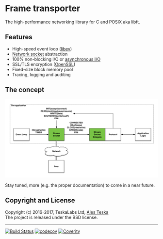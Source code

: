# Frame transporter

The high-performance networking library for C and POSIX aka libft.

## Features

* High-speed event loop ([libev](http://software.schmorp.de/pkg/libev.html))
* [Network socket](https://en.wikipedia.org/wiki/Network_socket) abstraction
* 100% non-blocking I/O or [asynchronous I/O](https://en.wikipedia.org/wiki/Asynchronous_I/O)
* SSL/TLS encryption ([OpenSSL](https://www.openssl.org))
* Fixed-size block memory pool
* Tracing, logging and auditing


## The concept

![image](./doc/images/stream_socket.png)  

Stay tuned, more (e.g. the proper documentation) to come in a near future.


## Copyright and License

Copyright (c) 2016-2017, TeskaLabs Ltd, [Ales Teska](https://github.com/ateska)  
The project is released under the BSD license.

---
[![Build Status](https://travis-ci.org/TeskaLabs/Frame-Transporter.svg?branch=master)](https://travis-ci.org/TeskaLabs/Frame-Transporter)
[![codecov](https://codecov.io/gh/TeskaLabs/Frame-Transporter/branch/master/graph/badge.svg)](https://codecov.io/gh/TeskaLabs/Frame-Transporter)
[![Coverity](https://scan.coverity.com/projects/9946/badge.svg)](https://scan.coverity.com/projects/teskalabs-frame_transporter)
